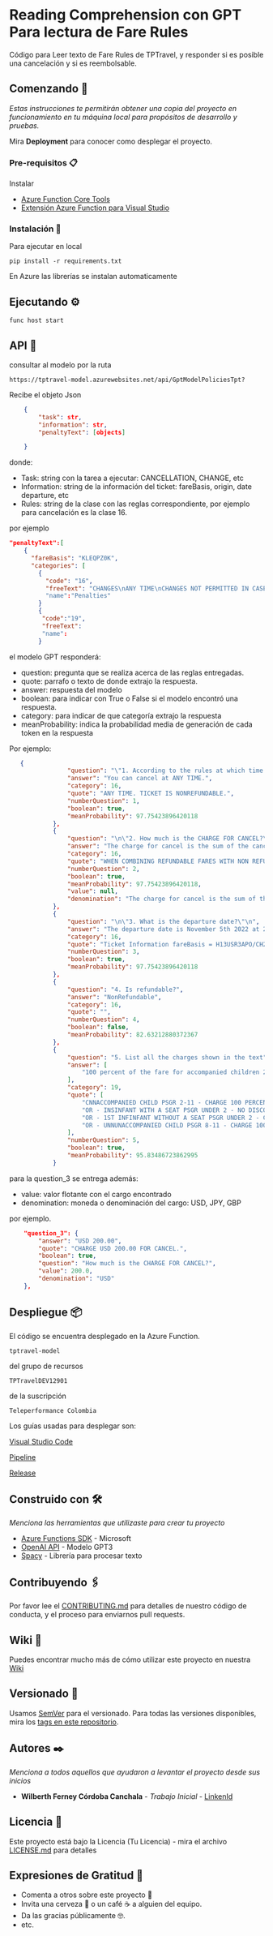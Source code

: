 # Reading Comprehension con GPT Para lectura de Fare Rules

Código para Leer texto de Fare Rules de TPTravel, y responder si es posible una cancelación y si es reembolsable. 


## Comenzando 🚀

_Estas instrucciones te permitirán obtener una copia del proyecto en funcionamiento en tu máquina local para propósitos de desarrollo y pruebas._

Mira **Deployment** para conocer como desplegar el proyecto.


### Pre-requisitos 📋

Instalar
- [Azure Function Core Tools](https://docs.microsoft.com/en-us/azure/azure-functions/functions-run-local?tabs=v4%2Cwindows%2Ccsharp%2Cportal%2Cbash)
- [Extensión Azure Function para Visual Studio](https://github.com/microsoft/vscode-azurefunctions)

### Instalación 🔧




Para ejecutar en local

```
pip install -r requirements.txt
```

En Azure las librerías se instalan automaticamente

## Ejecutando ⚙️

```
func host start
```

## API 🦉

consultar al modelo por la ruta

```
https://tptravel-model.azurewebsites.net/api/GptModelPoliciesTpt?
```

Recibe el objeto Json

```json
    {
        "task": str,
		"information": str,
		"penaltyText": [objects]

    }
```
donde:
- Task: string con la tarea a ejecutar: CANCELLATION, CHANGE, etc
- Information: string de la información del ticket: fareBasis, origin, date departure, etc
- Rules: string de la clase con las reglas correspondiente, por ejemplo para cancelación es la clase 16.

por ejemplo

```json
"penaltyText":[
    {
      "fareBasis": "KLEQPZ0K",
      "categories": [
        {
          "code": "16",
          "freeText": "CHANGES\nANY TIME\nCHANGES NOT PERMITTED IN CASE OF REISSUE/\nREVALIDATION.\nANY TIME\nCHANGES NOT PERMITTED IN CASE OF NO-SHOW.\nNOTE"
		  "name":"Penalties"
		}
		{
		 "code":"19",
		 "freeText":
		 "name":
		}
```

el modelo GPT responderá:
- question: pregunta que se realiza acerca de las reglas entregadas.
- quote: parrafo o texto de donde extrajo la respuesta.
- answer: respuesta del modelo
- boolean: para indicar con True o False si el modelo encontró una respuesta.
- category: para indicar de que categoría extrajo la respuesta
- meanProbability: indica la probabilidad media de generación de cada token en la respuesta

Por ejemplo: 

```json
   {
				"question": "\"1. According to the rules at which time you can cancel\"",
				"answer": "You can cancel at ANY TIME.",
				"category": 16,
				"quote": "ANY TIME. TICKET IS NONREFUNDABLE.",
				"numberQuestion": 1,
				"boolean": true,
				"meanProbability": 97.75423896420118
			},
			{
				"question": "\n\"2. How much is the CHARGE FOR CANCEL?\"",
				"answer": "The charge for cancel is the sum of the cancellation fees of all cancelled fare components.",
				"category": 16,
				"quote": "WHEN COMBINING REFUNDABLE FARES WITH NON REFUNDABLE FARES PROVISIONS WILL APPLY AS FOLLOWS THE AMOUNT PAID ON THE REFUNDABLE FARE COMPONENT WILL BE REFUNDED UPON PAYMENT OF THE PENALTY AMOUNT IF APPLICABLE. THE AMOUNT PAID ON THE NON-REFUNDABLE FARE COMPONENT WILL NOT BE REFUNDED. WHEN COMBINING FARES CHARGE THE SUM OF THE CANCELLATION FEES OF ALL CANCELLED FARE COMPONENTS.",
				"numberQuestion": 2,
				"boolean": true,
				"meanProbability": 97.75423896420118,
				"value": null,
				"denomination": "The charge for cancel is the sum of the cancellation fees of all cancelled fare components."
			},
			{
				"question": "\n\"3. What is the departure date?\"\n",
				"answer": "The departure date is November 5th 2022 at 2115.",
				"category": 16,
				"quote": "Ticket Information fareBasis = H13USR3APO/CH25 airLine = SQ departureDate = 2022-11-05T211500 route = origin JFK destination FRA ticketNumber 6185860002240 ticketIssuanceDate 2022-05-31T000000+0000 reservationDate 2022-05-05T211500 cancelationDate 2022-05-10T021500",
				"numberQuestion": 3,
				"boolean": true,
				"meanProbability": 97.75423896420118
			},
			{
				"question": "4. Is refundable?",
				"answer": "NonRefundable",
				"category": 16,
				"quote": "",
				"numberQuestion": 4,
				"boolean": false,
				"meanProbability": 82.63212880372367
			},
			{
				"question": "5. List all the charges shown in the text",
				"answer": [
					"100 percent of the fare for accompanied children 2-11 no discount for infants with a seat under 2 10 percent of the fare for first infants without a seat under 2 100 percent of the fare for unaccompanied children 8-11"
				],
				"category": 19,
				"quote": [
					"CNNACCOMPANIED CHILD PSGR 2-11 - CHARGE 100 PERCENT OF THE FARE.",
					"OR - INSINFANT WITH A SEAT PSGR UNDER 2 - NO DISCOUNT.",
					"OR - 1ST INFINFANT WITHOUT A SEAT PSGR UNDER 2 - CHARGE 10 PERCENT OF THE FARE.",
					"OR - UNNUNACCOMPANIED CHILD PSGR 8-11 - CHARGE 100 PERCENT OF THE FARE."
				],
				"numberQuestion": 5,
				"boolean": true,
				"meanProbability": 95.83486723862995
			}
```

para la question_3 se entrega además:

- value: valor flotante con el cargo encontrado
- denomination: moneda o denominación del cargo: USD, JPY, GBP

por ejemplo.

```json
	"question_3": {
		"answer": "USD 200.00",
		"quote": "CHARGE USD 200.00 FOR CANCEL.",
		"boolean": true,
		"question": "How much is the CHARGE FOR CANCEL?",
		"value": 200.0,
		"denomination": "USD"
	},
```




## Despliegue 📦

El código se encuentra desplegado en la Azure Function.

```
tptravel-model
```

del grupo de recursos

```
TPTravelDEV12901
```

de la suscripción

```
Teleperformance Colombia
```

Los guías usadas para desplegar son:

[Visual Studio Code](https://fecork.notion.site/Desplegar-c-digo-en-Azure-Function-con-Visual-Studio-Code-df55f8a586af43709ef499ab4dc298c4)

[Pipeline](https://fecork.notion.site/Pipeline-para-Azure-Function-4a46b6b2529a4311841d6a51516ecf2a)

[Release](https://fecork.notion.site/Release-para-Azure-Function-3203b3a312aa40a79c2074533fc252d5)

## Construido con 🛠️

_Menciona las herramientas que utilizaste para crear tu proyecto_

* [Azure Functions SDK](https://pypi.org/project/azure-functions/) - Microsoft
* [OpenAI API](https://openai.com/blog/openai-api/) - Modelo GPT3
* [Spacy](https://spacy.io) - Librería para procesar texto

## Contribuyendo 🖇️

Por favor lee el [CONTRIBUTING.md](https://gist.github.com/villanuevand/xxxxxx) para detalles de nuestro código de conducta, y el proceso para enviarnos pull requests.

## Wiki 📖

Puedes encontrar mucho más de cómo utilizar este proyecto en nuestra [Wiki](https://github.com/tu/proyecto/wiki)

## Versionado 📌

Usamos [SemVer](http://semver.org/) para el versionado. Para todas las versiones disponibles, mira los [tags en este repositorio](https://github.com/tu/proyecto/tags).

## Autores ✒️

_Menciona a todos aquellos que ayudaron a levantar el proyecto desde sus inicios_

* **Wilberth Ferney Córdoba Canchala** - *Trabajo Inicial* - [LinkenId](https://www.linkedin.com/in/wilberth-ferney-córdoba-canchala-9734b74b/)
## Licencia 📄

Este proyecto está bajo la Licencia (Tu Licencia) - mira el archivo [LICENSE.md](LICENSE.md) para detalles

## Expresiones de Gratitud 🎁

* Comenta a otros sobre este proyecto 📢
* Invita una cerveza 🍺 o un café ☕ a alguien del equipo. 
* Da las gracias públicamente 🤓.
* etc.